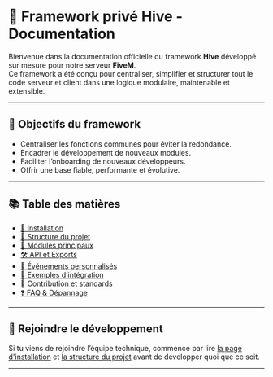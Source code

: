 # 🚀 Framework privé Hive - Documentation

Bienvenue dans la documentation officielle du framework **Hive** développé sur mesure pour notre serveur **FiveM**.  
Ce framework a été conçu pour centraliser, simplifier et structurer tout le code serveur et client dans une logique modulaire, maintenable et extensible.

---

## 🎯 Objectifs du framework

- Centraliser les fonctions communes pour éviter la redondance.
- Encadrer le développement de nouveaux modules.
- Faciliter l’onboarding de nouveaux développeurs.
- Offrir une base fiable, performante et évolutive.

---

## 📚 Table des matières

- [🔧 Installation](pages/installation.md)
- [📁 Structure du projet](pages/structure.md)
- [🧩 Modules principaux](pages/modules.md)
- [🛠 API et Exports](pages/api.md)
- [📡 Événements personnalisés](pages/events.md)
- [🚀 Exemples d’intégration](pages/exemples.md)
- [🤝 Contribution et standards](pages/contribuer.md)
- [❓ FAQ & Dépannage](pages/faq.md)

---

## 🤝 Rejoindre le développement

Si tu viens de rejoindre l’équipe technique, commence par lire [la page d'installation](installation.md) et [la structure du projet](structure.md) avant de développer quoi que ce soit.

---
